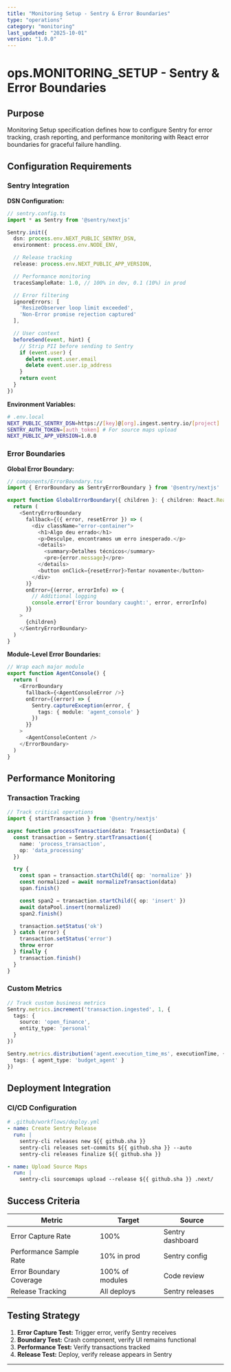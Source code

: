 ```yaml
---
title: "Monitoring Setup - Sentry & Error Boundaries"
type: "operations"
category: "monitoring"
last_updated: "2025-10-01"
version: "1.0.0"
---
```


# ops.MONITORING_SETUP - Sentry & Error Boundaries

## Purpose

Monitoring Setup specification defines how to configure Sentry for error tracking, crash reporting, and performance monitoring with React error boundaries for graceful failure handling.

## Configuration Requirements

### Sentry Integration

**DSN Configuration:**
```typescript
// sentry.config.ts
import * as Sentry from '@sentry/nextjs'

Sentry.init({
  dsn: process.env.NEXT_PUBLIC_SENTRY_DSN,
  environment: process.env.NODE_ENV,

  // Release tracking
  release: process.env.NEXT_PUBLIC_APP_VERSION,

  // Performance monitoring
  tracesSampleRate: 1.0, // 100% in dev, 0.1 (10%) in prod

  // Error filtering
  ignoreErrors: [
    'ResizeObserver loop limit exceeded',
    'Non-Error promise rejection captured'
  ],

  // User context
  beforeSend(event, hint) {
    // Strip PII before sending to Sentry
    if (event.user) {
      delete event.user.email
      delete event.user.ip_address
    }
    return event
  }
})
```

**Environment Variables:**
```bash
# .env.local
NEXT_PUBLIC_SENTRY_DSN=https://[key]@[org].ingest.sentry.io/[project]
SENTRY_AUTH_TOKEN=[auth_token] # For source maps upload
NEXT_PUBLIC_APP_VERSION=1.0.0
```

### Error Boundaries

**Global Error Boundary:**
```typescript
// components/ErrorBoundary.tsx
import { ErrorBoundary as SentryErrorBoundary } from '@sentry/nextjs'

export function GlobalErrorBoundary({ children }: { children: React.ReactNode }) {
  return (
    <SentryErrorBoundary
      fallback={({ error, resetError }) => (
        <div className="error-container">
          <h1>Algo deu errado</h1>
          <p>Desculpe, encontramos um erro inesperado.</p>
          <details>
            <summary>Detalhes técnicos</summary>
            <pre>{error.message}</pre>
          </details>
          <button onClick={resetError}>Tentar novamente</button>
        </div>
      )}
      onError={(error, errorInfo) => {
        // Additional logging
        console.error('Error boundary caught:', error, errorInfo)
      }}
    >
      {children}
    </SentryErrorBoundary>
  )
}
```

**Module-Level Error Boundaries:**
```typescript
// Wrap each major module
export function AgentConsole() {
  return (
    <ErrorBoundary
      fallback={<AgentConsoleError />}
      onError={(error) => {
        Sentry.captureException(error, {
          tags: { module: 'agent_console' }
        })
      }}
    >
      <AgentConsoleContent />
    </ErrorBoundary>
  )
}
```

## Performance Monitoring

### Transaction Tracking

```typescript
// Track critical operations
import { startTransaction } from '@sentry/nextjs'

async function processTransaction(data: TransactionData) {
  const transaction = Sentry.startTransaction({
    name: 'process_transaction',
    op: 'data_processing'
  })

  try {
    const span = transaction.startChild({ op: 'normalize' })
    const normalized = await normalizeTransaction(data)
    span.finish()

    const span2 = transaction.startChild({ op: 'insert' })
    await dataPool.insert(normalized)
    span2.finish()

    transaction.setStatus('ok')
  } catch (error) {
    transaction.setStatus('error')
    throw error
  } finally {
    transaction.finish()
  }
}
```

### Custom Metrics

```typescript
// Track custom business metrics
Sentry.metrics.increment('transaction.ingested', 1, {
  tags: {
    source: 'open_finance',
    entity_type: 'personal'
  }
})

Sentry.metrics.distribution('agent.execution_time_ms', executionTime, {
  tags: { agent_type: 'budget_agent' }
})
```

## Deployment Integration

### CI/CD Configuration

```yaml
# .github/workflows/deploy.yml
- name: Create Sentry Release
  run: |
    sentry-cli releases new ${{ github.sha }}
    sentry-cli releases set-commits ${{ github.sha }} --auto
    sentry-cli releases finalize ${{ github.sha }}

- name: Upload Source Maps
  run: |
    sentry-cli sourcemaps upload --release ${{ github.sha }} .next/
```

## Success Criteria

| Metric | Target | Source |
|--------|--------|--------|
| Error Capture Rate | 100% | Sentry dashboard |
| Performance Sample Rate | 10% in prod | Sentry config |
| Error Boundary Coverage | 100% of modules | Code review |
| Release Tracking | All deploys | Sentry releases |

## Testing Strategy

1. **Error Capture Test:** Trigger error, verify Sentry receives
2. **Boundary Test:** Crash component, verify UI remains functional
3. **Performance Test:** Verify transactions tracked
4. **Release Test:** Deploy, verify release appears in Sentry

---
